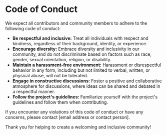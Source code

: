 # Code of Conduct

We expect all contributors and community members to adhere to the following code of conduct:

- **Be respectful and inclusive:** Treat all individuals with respect and kindness, regardless of their background, identity, or experience.
- **Encourage diversity:** Embrace diversity and inclusivity in our community, and do not discriminate based on factors such as race, gender, sexual orientation, religion, or disability.
- **Maintain a harassment-free environment:** Harassment or disrespectful behavior in any form, including but not limited to verbal, written, or physical abuse, will not be tolerated.
- **Engage in constructive discussions:** Foster a positive and collaborative atmosphere for discussions, where ideas can be shared and debated in a respectful manner.
- **Follow the project's guidelines:** Familiarize yourself with the project's guidelines and follow them when contributing.

If you encounter any violations of this code of conduct or have any concerns, please contact [email address or contact person].

Thank you for helping to create a welcoming and inclusive community!
